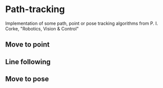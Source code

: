 # Path-tracking 

Implementation of some path, point or pose tracking algorithms from P. I. Corke, "Robotics, Vision & Control"

## Move to point

## Line following

## Move to pose
